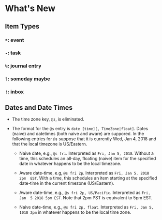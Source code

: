 # What's New

## Item Types

### `*`: event

### `-`: task

### `%`: journal entry

### `?`: someday maybe

### `!`: inbox

## Dates and Date Times

- The time zone key, `@z`, is eliminated. 

- The format for the `@s` entry is `date [time][, TimeZone|float]`. Dates 
  (naive) and datetimes (both naive and aware) are suppored. In the following 
  entries for `@s` suppose that it is currently Wed, Jan 4, 2018 and that the 
  local timezone is US/Eastern.

    - Naive date, e.g., `@s fri`.  Interpreted as `Fri, Jan 5, 2018`. Without 
      a time, this schedules an all-day, floating (naive) item for the 
      specified date in whatever happens to be the local timezone.

    - Aware date-time, e.g, `@s fri 2p`. Interpreted as `Fri, Jan 5, 2018 2pm 
      EST`. With a time, this schedules an item starting at the specified 
      date-time in the current timezone (US/Eastern).

    - Aware date-time, e.g., `@s fri 2p, US/Pacific`. Interpreted as `Fri, Jan 
      5 2018 5pm EST`. Note that 2pm PST is equivalent to 5pm EST.

    - Naive date-time, e.g., `@s fri 2p, float`. Interpreted as `Fri, Jan 5, 
      1018 2pm` in whatever happens to be the local time zone.





